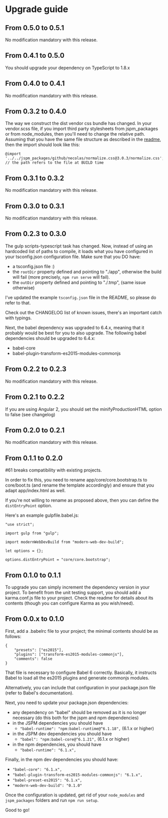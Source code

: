 # Upgrade guide

## From 0.5.0 to 0.5.1
No modification mandatory with this release.

## From 0.4.1 to 0.5.0
You should upgrade your dependency on TypeScript to 1.8.x

## From 0.4.0 to 0.4.1
No modification mandatory with this release.

## From 0.3.2 to 0.4.0
The way we construct the dist vendor css bundle has changed.
In your vendor.scss file, if you import third party stylesheets from jspm_packages or from node_modules, then you'll need to change the relative path.
Assuming that you have the same file structure as described in the [readme](README.md), then the import should look like this:

```
@import '../../jspm_packages/github/necolas/normalize.css@3.0.3/normalize.css'; // the path refers to the file at BUILD time
```

## From 0.3.1 to 0.3.2
No modification mandatory with this release.

## From 0.3.0 to 0.3.1
No modification mandatory with this release.

## From 0.2.3 to 0.3.0
The gulp scripts-typescript task has changed. Now, instead of using an hardcoded list of paths to compile, it loads what you have configured in your tsconfig.json configuration file.
Make sure that you DO have:
* a tsconfig.json file :)
* the `rootDir` property defined and pointing to "./app", otherwise the build will fail (more precisely, `npm run serve` will fail).
* the `outDir` property defined and pointing to "./.tmp", (same issue otherwise)

I've updated the example `tsconfig.json` file in the README, so please do refer to that.

Check out the CHANGELOG list of known issues, there's an important catch with typings.


Next, the babel dependency was upgraded to 6.4.x, meaning that it probably would be best for you to also upgrade.
The following babel dependencies should be upgraded to 6.4.x:
* babel-core
* babel-plugin-transform-es2015-modules-commonjs

## From 0.2.2 to 0.2.3
No modification mandatory with this release.

## From 0.2.1 to 0.2.2
If you are using Angular 2, you should set the minifyProductionHTML option to false (see changelog)

## From 0.2.0 to 0.2.1
No modification mandatory with this release.

## From 0.1.1 to 0.2.0
#61 breaks compatibility with existing projects.

In order to fix this, you need to rename app/core/core.bootstrap.ts to core/boot.ts (and rename the template accordingly) and ensure that you adapt app/index.html as well.

If you're not willing to rename as proposed above, then you can define the `distEntryPoint` option.

Here's an example gulpfile.babel.js:

```
"use strict";

import gulp from "gulp";

import modernWebDevBuild from "modern-web-dev-build";

let options = {};

options.distEntryPoint = "core/core.bootstrap";
```

## From 0.1.0 to 0.1.1
To upgrade you can simply increment the dependency version in your project.
To benefit from the unit testing support, you should add a karma.conf.js file to your project. Check the readme for details about its contents (though you can configure Karma as you wish/need).

## From 0.0.x to 0.1.0
First, add a .babelrc file to your project; the minimal contents should be as follows:
```
{
	"presets": ["es2015"],
	"plugins": ["transform-es2015-modules-commonjs"],
	"comments": false
}
```

That file is necessary to configure Babel 6 correctly. Basically, it instructs Babel to load all the es2015 plugins and generate commonjs modules.

Alternatively, you can include that configuration in your package.json file (refer to Babel's documentation).

Next, you need to update your package.json dependencies:
* any dependency on "babel" should be removed as it is no longer necessary (do this both for the jspm and npm dependencies)
* in the JSPM dependencies you should have
  * `"babel-runtime": "npm:babel-runtime@^6.1.18",` (6.1.x or higher)
* in the JSPM dev dependencies you should have
  * `"babel": "npm:babel-core@^6.1.21",` (6.1.x or higher)
* in the npm dependencies, you should have
  * `"babel-runtime": "6.1.x",`

Finally, in the npm dev dependencies you should have:
* `"babel-core": "6.1.x",`
* `"babel-plugin-transform-es2015-modules-commonjs": "6.1.x",`
* `"babel-preset-es2015": "6.1.x",`
* `"modern-web-dev-build": "0.1.0"`

Once the configuration is updated, get rid of your `node_modules` and `jspm_packages` folders and run `npm run setup`.

Good to go!
